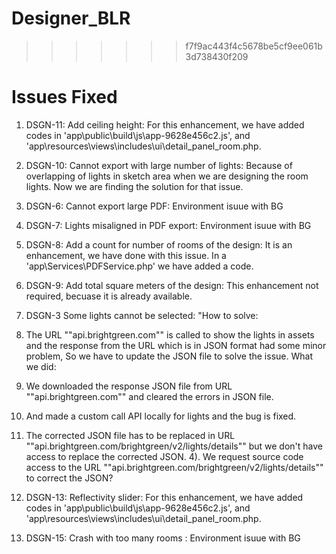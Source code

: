 # Designer_BLR
>>>>>>> f7f9ac443f4c5678be5cf9ee061b3d738430f209
# Issues Fixed
1) DSGN-11:  Add ceiling height:  For this enhancement, we have added codes in 'app\public\build\js\\app-9628e456c2.js', and     'app\resources\views\includes\ui\detail_panel_room.php.
2) DSGN-10:  Cannot export with large number of lights:  Because of overlapping of lights in sketch area when we are designing    the room lights. Now we are finding the solution for that issue.
3) DSGN-6:  Cannot export large PDF:   Environment  isuue with BG
5) DSGN-7:	Lights misaligned in PDF export:  Environment  isuue with BG
6) DSGN-8:  Add a count for number of rooms of the design:  It is an enhancement, we have done with this issue. In a           'app\Services\PDFService.php' we have added a code.
7) DSGN-9:	Add total square meters of the design:    This enhancement not required, becuase it is already available.
8) DSGN-3	  Some lights cannot be selected:   "How to solve:
  1) The URL ""api.brightgreen.com"" is called to show the lights in assets and the response from the URL which is in JSON          format had some minor problem, So we have to update the JSON file to solve the issue. 
 What we did:
  1) We downloaded the response JSON file from URL ""api.brightgreen.com"" and cleared the errors in JSON file.
  2) And made a custom call API locally for lights and the bug is fixed.
  3) The corrected JSON file has to be replaced in URL ""api.brightgreen.com/brightgreen/v2/lights/details"" but we don't have    access to replace the corrected JSON. 
  4). We request source code access to the URL ""api.brightgreen.com/brightgreen/v2/lights/details"" to correct the JSON?

9) DSGN-13: 	Reflectivity slider:   	For this enhancement, we have added codes in 'app\public\build\js\\app-9628e456c2.js', and 'app\resources\views\includes\ui\detail_panel_room.php.
10) DSGN-15: 	Crash with too many rooms :  Environment  isuue with BG







